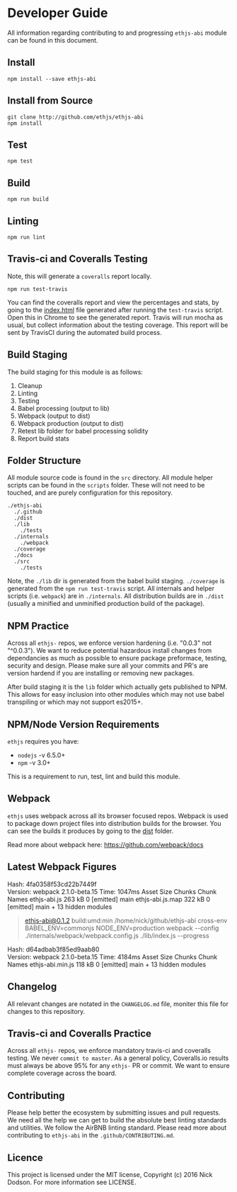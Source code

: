 # Developer Guide

All information regarding contributing to and progressing `ethjs-abi` module can be found in this document.

## Install

```
npm install --save ethjs-abi
```

## Install from Source

```
git clone http://github.com/ethjs/ethjs-abi
npm install
```

## Test

```
npm test
```

## Build

```
npm run build
```

## Linting

```
npm run lint
```

## Travis-ci and Coveralls Testing

Note, this will generate a `coveralls` report locally.

```
npm run test-travis
```

You can find the coveralls report and view the percentages and stats, by going to the [index.html](coverage/lcov-report/index.html) file generated after running the `test-travis` script. Open this in Chrome to see the generated report. Travis will run mocha as usual, but collect information about the testing coverage. This report will be sent by TravisCI during the automated build process.

## Build Staging

The build staging for this module is as follows:

 1. Cleanup
 2. Linting
 3. Testing
 4. Babel processing (output to lib)
 5. Webpack (output to dist)
 6. Webpack production (output to dist)
 7. Retest lib folder for babel processing solidity
 8. Report build stats

## Folder Structure

All module source code is found in the `src` directory. All module helper scripts can be found in the `scripts` folder. These will not need to be touched, and are purely configuration for this repository.

```
./ethjs-abi
  ./.github
  ./dist
  ./lib
    ./tests
  ./internals
    ./webpack
  ./coverage
  ./docs
  ./src
    ./tests
```

Note, the `./lib` dir is generated from the babel build staging. `./coverage` is generated from the `npm run test-travis` script. All internals and helper scripts (i.e. `webpack`) are in `./internals`. All distribution builds are in `./dist` (usually a minified and unminified production build of the package).

## NPM Practice

Across all `ethjs-` repos, we enforce version hardening (i.e. "0.0.3" not "^0.0.3"). We want to reduce potential hazardous install changes from dependancies as much as possible to ensure package preformace, testing, security and design. Please make sure all your commits and PR's are version hardend if you are installing or removing new packages.

After build staging it is the `lib` folder which actually gets published to NPM. This allows for easy inclusion into other modules which may not use babel transpiling or which may not support es2015+.

## NPM/Node Version Requirements

`ethjs` requires you have:
  - `nodejs` -v 6.5.0+
  - `npm` -v 3.0+

This is a requirement to run, test, lint and build this module.

## Webpack

`ethjs` uses webpack across all its browser focused repos. Webpack is used to package down project files into distribution builds for the browser. You can see the builds it produces by going to the [dist](dist) folder.

Read more about webpack here:
https://github.com/webpack/docs

## Latest Webpack Figures

Hash: 4fa0358f53cd22b7449f                                                           
Version: webpack 2.1.0-beta.15
Time: 1047ms
           Asset    Size  Chunks             Chunk Names
    ethjs-abi.js  263 kB       0  [emitted]  main
ethjs-abi.js.map  322 kB       0  [emitted]  main
    + 13 hidden modules

> ethjs-abi@0.1.2 build:umd:min /home/nick/github/ethjs-abi
> cross-env BABEL_ENV=commonjs NODE_ENV=production webpack --config ./internals/webpack/webpack.config.js ./lib/index.js --progress

Hash: d64adbab3f85ed9aab80                                                           
Version: webpack 2.1.0-beta.15
Time: 4184ms
           Asset    Size  Chunks             Chunk Names
ethjs-abi.min.js  118 kB       0  [emitted]  main
    + 13 hidden modules

## Changelog

All relevant changes are notated in the `CHANGELOG.md` file, moniter this file for changes to this repository.

## Travis-ci and Coveralls Practice

Across all `ethjs-` repos, we enforce mandatory travis-ci and coveralls testing. We never `commit to master`. As a general policy, Coveralls.io results must always be above 95% for any `ethjs-` PR or commit. We want to ensure complete coverage across the board.

## Contributing

Please help better the ecosystem by submitting issues and pull requests. We need all the help we can get to build the absolute best linting standards and utilities. We follow the AirBNB linting standard. Please read more about contributing to `ethjs-abi` in the `.github/CONTRIBUTING.md`.

## Licence

This project is licensed under the MIT license, Copyright (c) 2016 Nick Dodson. For more information see LICENSE.
